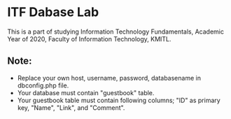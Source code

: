 # ITF Dabase Lab

This is a part of studying Information Technology Fundamentals, Academic Year of 2020, Faculty of Information Technology, KMITL.


## Note:
- Replace your own host, username, password, databasename in dbconfig.php file.
- Your database must contain "guestbook" table.
- Your guestbook table must contain following columns; "ID" as primary key, "Name", "Link", and "Comment".